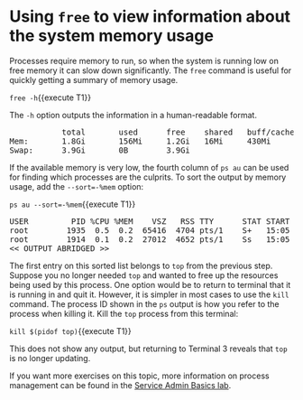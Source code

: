 # Using `free` to view information about the system memory usage

Processes require memory to run, so when the system is running low on free
memory it can slow down significantly. The `free` command is useful for quickly
getting a summary of memory usage.

`free -h`{{execute T1}}

The `-h` option outputs the information in a human-readable format.

<pre class=file>
           total       used      free    shared   buff/cache  available
Mem:       1.8Gi       156Mi     1.2Gi   16Mi     430Mi       1.5Gi
Swap:      3.9Gi       0B        3.9Gi
</pre>

If the available memory is very low, the fourth column of `ps au` can be
used for finding which processes are the culprits. To sort the output by
memory usage, add the `--sort=-%mem` option:

`ps au --sort=-%mem`{{execute T1}}

<pre class=file>
USER         PID %CPU %MEM    VSZ   RSS TTY      STAT START   TIME COMMAND
root        1935  0.5  0.2  65416  4704 pts/1    S+   15:05   0:00 top
root        1914  0.1  0.2  27012  4652 pts/1    Ss   15:05   0:00 -bash
<< OUTPUT ABRIDGED >>
</pre>

The first entry on this sorted list belongs to `top` from the previous step.
Suppose you no longer needed `top` and wanted to free up the resources being
used by this process. One option would be to return to terminal that it is
running in and quit it. However, it is simpler in most cases to use the `kill`
command. The process ID shown in the `ps` output is how you refer to the process
when killing it. Kill the `top` process from this terminal:

`kill $(pidof top)`{{execute T1}}

This does not show any output, but returning to Terminal 3 reveals that `top`
is no longer updating.

If you want more exercises on this topic, more information on process management
can be found in the [Service Admin Basics lab](https://lab.redhat.com/service-admin).
